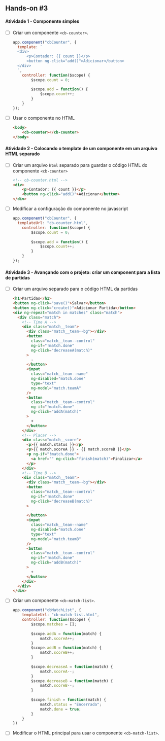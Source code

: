## Hands-on #3

#### Atividade 1 - Componente simples

- [ ] Criar um componente `<cb-counter>`.

  ```javascript
  app.component("cbCounter", {
    template: `
  	<div>
  		<p>Contador: {{ count }}</p>
  		<button ng-click="add()">Adicionar</button>
  	</div>
  	`,
      controller: function($scope) {
          $scope.count = 0;
          
          $scope.add = function() {
              $scope.count++;
          }
      }
  });
  ```

- [ ] Usar o componente no HTML

  ```html
  <body>
      <cb-counter></cb-counter>
  </body>
  ```




#### Atividade 2 - Colocando o  template de um componente em um arquivo HTML separado

- [ ] Criar um arquivo `html` separado para guardar o código HTML do componente `<cb-counter>`

  ```html
  <!-- cb-counter.html -->
  <div>
      <p>Contador: {{ count }}</p>
      <button ng-click="add()">Adicionar</button>
  </div>
  ```

- [ ] Modificar a configuração do componente no javascript

  ```javascript
  app.component("cbCounter", {
    templateUrl: "cb-counter.html",
      controller: function($scope) {
          $scope.count = 0;
          
          $scope.add = function() {
              $scope.count++;
          }
      }
  });
  ```

  



#### Atividade 3 - Avançando com o projeto: criar um component para a lista de partidas

- [ ] Criar um arquivo separado para o código HTML da partidas

  ```html
  <h1>Partidas</h1>
  <button ng-click="save()">Salvar</button>
  <button ng-click="create()">Adicionar Partida</button>
  <div ng-repeat="match in matches" class="match">
    <div class="match">
      <!-- Time A -->
      <div class="match__team">
        <div class="match__team--bg"></div>
        <button
          class="match__team--control"
          ng-if="!match.done"
          ng-click="decreaseA(match)"
        >
          -
        </button>
        <input
          class="match__team--name"
          ng-disabled="match.done"
          type="text"
          ng-model="match.teamA"
        />
        <button
          class="match__team--control"
          ng-if="!match.done"
          ng-click="addA(match)"
        >
          +
        </button>
      </div>
      <!-- Placar -->
      <div class="match__score">
        <p>{{ match.status }}</p>
        <p>{{ match.scoreA }} - {{ match.scoreB }}</p>
        <p ng-if="!match.done">
          <a href="" ng-click="finish(match)">Finalizar</a>
        </p>
      </div>
      <!-- Time B -->
      <div class="match__team">
        <div class="match__team--bg"></div>
        <button
          class="match__team--control"
          ng-if="!match.done"
          ng-click="decreaseB(match)"
        >
          -
        </button>
        <input
          class="match__team--name"
          ng-disabled="match.done"
          type="text"
          ng-model="match.teamB"
        />
        <button
          class="match__team--control"
          ng-if="!match.done"
          ng-click="addB(match)"
        >
          +
        </button>
      </div>
    </div>
  </div>
  
  ```

- [ ] Criar um componente `<cb-match-list>`.

  ```javascript
  app.component("cbMatchList", {
      templateUrl: "cb-match-list.html",
      controller: function($scope) {
          $scope.matches = [];
          
          $scope.addA = function(match) {
              match.scoreA++;
          }
          $scope.addB = function(match) {
              match.scoreB++;
          }
          
          $scope.decreaseA = function(match) {
              match.scoreA--;
          }
          $scope.decreaseB = function(match) {
              match.scoreB--;
          }
          
          $scope.finish = function(match) {
              match.status = "Encerrada";
              match.done = true;
          }
      }
  })
  ```

  

- [ ] Modificar o HTML principal para usar o componente `<cb-match-list>`.
